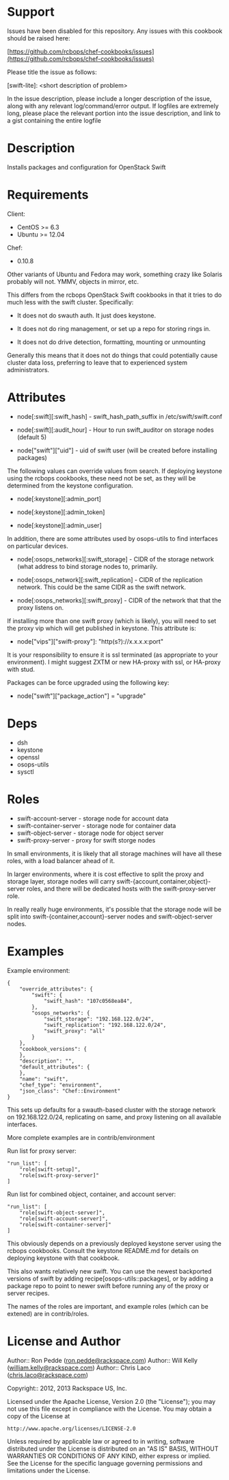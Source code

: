 Support
=======

Issues have been disabled for this repository.
Any issues with this cookbook should be raised here:

[https://github.com/rcbops/chef-cookbooks/issues](https://github.com/rcbops/chef-cookbooks/issues)

Please title the issue as follows:

[swift-lite]: \<short description of problem\>

In the issue description, please include a longer description of the
issue, along with any relevant log/command/error output.  If logfiles
are extremely long, please place the relevant portion into the issue
description, and link to a gist containing the entire logfile

Description
===========

Installs packages and configuration for OpenStack Swift

Requirements
============

Client:
 * CentOS >= 6.3
 * Ubuntu >= 12.04

Chef:
 * 0.10.8

Other variants of Ubuntu and Fedora may work, something crazy like
Solaris probably will not.  YMMV, objects in mirror, etc.

This differs from the rcbops OpenStack Swift cookbooks in that it
tries to do much less with the swift cluster.  Specifically:

 * It does not do swauth auth.  It just does keystone.

 * It does not do ring management, or set up a repo for storing rings in.

 * It does not do drive detection, formatting, mounting or unmounting

Generally this means that it does not do things that could potentially
cause cluster data loss, preferring to leave that to experienced
system administrators.

Attributes
==========

 * node[:swift][:swift_hash] - swift_hash_path_suffix in /etc/swift/swift.conf

 * node[:swift][:audit_hour] - Hour to run swift_auditor on storage nodes (default 5)

 * node["swift"]["uid"] - uid of swift user (will be created before installing packages)

The following values can override values from search.  If deploying
keystone using the rcbops cookbooks, these need not be set, as they
will be determined from the keystone configuration.

 * node[:keystone][:admin_port]

 * node[:keystone][:admin_token]

 * node[:keystone][:admin_user]

In addition, there are some attributes used by osops-utils to find
interfaces on particular devices.

 * node[:osops_networks][:swift_storage] - CIDR of the storage network (what
   address to bind storage nodes to, primarily.

 * node[:osops_network][:swift_replication] - CIDR of the replication
   network.  This could be the same CIDR as the swift network.

 * node[:osops_networks][:swift_proxy] - CIDR of the network that that
   the proxy listens on.

If installing more than one swift proxy (which is likely), you will
need to set the proxy vip which will get published in keystone.  This
attribute is:

 * node["vips"]["swift-proxy"]: "http(s?)://x.x.x.x:port"

It is your responsibility to ensure it is ssl terminated (as
appropriate to your environment).  I might suggest ZXTM or new
HA-proxy with ssl, or HA-proxy with stud.

Packages can be force upgraded using the following key:

 * node["swift"]["package_action"] = "upgrade"

Deps
====

 * dsh
 * keystone
 * openssl
 * osops-utils
 * sysctl

Roles
=====

 * swift-account-server - storage node for account data
 * swift-container-server - storage node for container data
 * swift-object-server - storage node for object server
 * swift-proxy-server - proxy for swift storge nodes

In small environments, it is likely that all storage machines will
have all these roles, with a load balancer ahead of it.

In larger environments, where it is cost effective to split the proxy
and storage layer, storage nodes will carry
swift-{account,container,object}-server roles, and there will be
dedicated hosts with the swift-proxy-server role.

In really really huge environments, it's possible that the storage
node will be split into swift-{container,account}-server nodes and
swift-object-server nodes.

Examples
========

Example environment:


    {
        "override_attributes": {
            "swift": {
                "swift_hash": "107c0568ea84",
            },
            "osops_networks": {
                "swift_storage": "192.168.122.0/24",
                "swift_replication": "192.168.122.0/24",
                "swift_proxy": "all"
            }
        },
        "cookbook_versions": {
        },
        "description": "",
        "default_attributes": {
        },
        "name": "swift",
        "chef_type": "environment",
        "json_class": "Chef::Environment"
    }

This sets up defaults for a swauth-based cluster with the storage
network on 192.168.122.0/24, replicating on same, and proxy listening
on all available interfaces.

More complete examples are in contrib/environment


Run list for proxy server:

    "run_list": [
        "role[swift-setup]",
        "role[swift-proxy-server]"
    ]

Run list for combined object, container, and account server:

    "run_list": [
        "role[swift-object-server]",
        "role[swift-account-server]",
        "role[swift-container-server]"
    ]

This obviously depends on a previously deployed keystone server using
the rcbops cookbooks.  Consult the keystone README.md for details on
deploying keystone with that cookbook.

This also wants relatively new swift.  You can use the newest
backported versions of swift by adding recipe[osops-utils::packages],
or by adding a package repo to point to newer swift before running any
of the proxy or server recipes.

The names of the roles are important, and example roles (which can be
extened) are in contrib/roles.


License and Author
==================

Author:: Ron Pedde (<ron.pedde@rackspace.com>)
Author:: Will Kelly (<william.kelly@rackspace.com>)
Author:: Chris Laco (<chris.laco@rackspace.com>)

Copyright:: 2012, 2013 Rackspace US, Inc.

Licensed under the Apache License, Version 2.0 (the "License");
you may not use this file except in compliance with the License.
You may obtain a copy of the License at

    http://www.apache.org/licenses/LICENSE-2.0

Unless required by applicable law or agreed to in writing, software
distributed under the License is distributed on an "AS IS" BASIS,
WITHOUT WARRANTIES OR CONDITIONS OF ANY KIND, either express or implied.
See the License for the specific language governing permissions and
limitations under the License.
